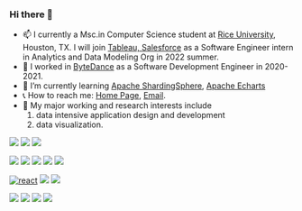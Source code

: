 ### Hi there 👋

- 📫 I currently a Msc.in Computer Science student at [Rice University](https://www.rice.edu/), Houston, TX. I will join [Tableau, Salesforce](https://www.tableau.com/) as a Software Engineer intern in Analytics and Data Modeling Org in 2022 summer. 
- 🔭 I worked in [ByteDance](https://bytedance.com/en/) as a Software Development Engineer in 2020-2021.
- 🌟 I’m currently learning [Apache ShardingSphere](https://shardingsphere.apache.org/), [Apache Echarts](https://echarts.apache.org/en/index.html)
- 📞 How to reach me: [Home Page](https://yizhao.tech), [Email](mailto:joy11612917@gmail.com).
- 🎯 My major working and research interests include 
  1. data intensive application design and development
  2. data visualization.

[![](https://img.shields.io/badge/-Git-f05032?style=flat-square&logo=git&logoColor=white)](https://git-scm.com/)
[![](https://img.shields.io/badge/-Linux-fcc624?style=flat-square&logo=linux&logoColor=white)](https://www.linuxfoundation.org/)
[![](https://img.shields.io/badge/-Docker-2496ED?style=flat-square&logo=docker&logoColor=ffffff)](https://www.docker.com/)

[![](https://img.shields.io/badge/-Java-007396?style=flat-square&logo=java&logoColor=ffffff)](https://www.java.com/)
[![](https://img.shields.io/badge/-C++-00599C?style=flat-square&logo=C%2B%2B&logoColor=white)](https://www.cplusplus.com/)
[![](https://img.shields.io/badge/-Javascript-F0DA50?logo=Javascript&logoColor=323230)](https://www.javascript.com/)
[![](https://img.shields.io/badge/-TypeScript-007ACC?logo=Typescript&logoColor=white)](https://www.typescriptlang.org/)
[![](https://img.shields.io/badge/-Python-3776AB?style=flat-square&logo=python&logoColor=ffffff)](https://python.org/)


[![react](https://img.shields.io/badge/React.js-20232a?style=flat-square&logo=react&logoColor=61DAFB)](https://reactjs.org/)
[![](https://img.shields.io/badge/-Vue.js-05122A?style=flat&logo=vue.js)](https://vuejs.org/)
[![](https://img.shields.io/badge/-Node.js-43853d?style=flat-square&logo=node.js&logoColor=ffffff)](https://nodejs.org/)

[![](https://img.shields.io/badge/-Mysql-0074a3?style=flat-square&logo=mysql&logoColor=white)](https://mysql.com/)
[![](https://img.shields.io/badge/-PostgreSQL-336791?style=flat-square&logo=postgreSql&logoColor=white)](https://www.postgresql.org/)
[![](https://img.shields.io/badge/-ElasticSearch-43853d?style=flat-square&logo=elasticsearch&logoColor=white)](https://www.elastic.co/)
[![](https://img.shields.io/badge/-Redis-E3170D?style=flat-square&logo=redis&logoColor=white)](https://redis.io/)

